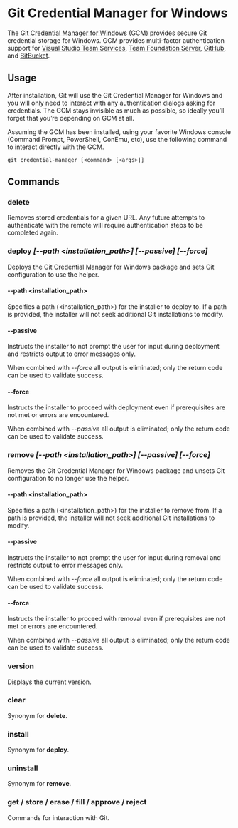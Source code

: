 # Git Credential Manager for Windows

The [Git Credential Manager for Windows](https://github.com/Microsoft/Git-Credential-Manager-for-Windows) (GCM) provides secure Git credential storage for Windows. GCM provides multi-factor authentication support for [Visual Studio Team Services](https://www.visualstudio.com/), [Team Foundation Server](https://www.visualstudio.com/en-us/products/tfs-overview-vs.aspx), [GitHub](https://github.com/), and [BitBucket](https://bitbucket.org).

## Usage

After installation, Git will use the Git Credential Manager for Windows and you will only need to interact with any authentication dialogs asking for credentials. The GCM stays invisible as much as possible, so ideally you’ll forget that you’re depending on GCM at all.

Assuming the GCM has been installed, using your favorite Windows console (Command Prompt, PowerShell, ConEmu, etc), use the following command to interact directly with the GCM.

    git credential-manager [<command> [<args>]]

## Commands

### delete

Removes stored credentials for a given URL. Any future attempts to authenticate with the remote will require authentication steps to be completed again.

### deploy _\[--path \<installation_path\>\] \[--passive\] \[--force\]_

Deploys the Git Credential Manager for Windows package and sets Git configuration to use the helper.

#### --path \<installation_path\>

Specifies a path (\<installation_path\>) for the installer to deploy to. If a path is provided, the installer will not seek additional Git installations to modify.

#### --passive

Instructs the installer to not prompt the user for input during deployment and restricts output to error messages only.

When combined with *--force* all output is eliminated; only the return code can be used to validate success.

#### --force

Instructs the installer to proceed with deployment even if prerequisites are not met or errors are encountered.

When combined with *--passive* all output is eliminated; only the return code can be used to validate success.

### remove _\[--path \<installation_path\>\] \[--passive\] \[--force\]_

Removes the Git Credential Manager for Windows package and unsets Git configuration to no longer use the helper.

#### --path \<installation_path\>

Specifies a path (\<installation_path\>) for the installer to remove from. If a path is provided, the installer will not seek additional Git installations to modify.

#### --passive

Instructs the installer to not prompt the user for input during removal and restricts output to error messages only.

When combined with *--force* all output is eliminated; only the return code can be used to validate success.

#### --force

Instructs the installer to proceed with removal even if prerequisites are not met or errors are encountered.

When combined with *--passive* all output is eliminated; only the return code can be used to validate success.

### version

Displays the current version.

### clear

Synonym for **delete**.

### install

Synonym for **deploy**.

### uninstall

Synonym for **remove**.

### get / store / erase / fill / approve / reject

Commands for interaction with Git.
